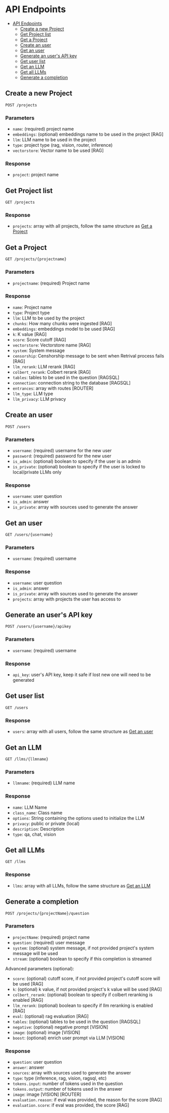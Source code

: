 <!-- markdownlint-disable MD024 -->
# API Endpoints

- [API Endpoints](#api-endpoints)
  - [Create a new Project](#create-a-new-project)
  - [Get Project list](#get-project-list)
  - [Get a Project](#get-a-project)
  - [Create an user](#create-an-user)
  - [Get an user](#get-an-user)
  - [Generate an user's API key](#generate-an-users-api-key)
  - [Get user list](#get-user-list)
  - [Get an LLM](#get-an-llm)
  - [Get all LLMs](#get-all-llms)
  - [Generate a completion](#generate-a-completion)

## Create a new Project

```shell
POST /projects
```

### Parameters

- `name`: (required) project name
- `embeddings`: (optional) embeddings name to be used in the project [RAG]
- `llm`: LLM name to be used in the project
- `type`: project type (rag, vision, router, inference)
- `vectorstore`: Vector name to be used [RAG]
  
### Response

- `project`: project name

## Get Project list

```shell
GET /projects
```

### Response

- `projects`: array with all projects, follow the same structure as [Get a Project](#get-a-project)

## Get a Project

```shell
GET /projects/{projectname}
```

### Parameters

- `projectname`: (required) Project name

### Response

- `name`: Project name
- `type`: Project type
- `llm`: LLM to be used by the project
- `chunks`: How many chunks were ingested [RAG]
- `embeddings`: embeddings model to be used [RAG]
- `k`: K value [RAG]
- `score`: Score cutoff [RAG]
- `vectorstore`: Vectorstore name [RAG]
- `system`: System message
- `censorship`: Censhorship message to be sent when Retrival process fails [RAG]
- `llm_rerank`: LLM rerank [RAG]
- `colbert_rerank`: Colbert rerank [RAG]
- `tables`: tables to be used in the question [RAGSQL]
- `connection`: connection string to the database [RAGSQL]
- `entrances`: array with routes [ROUTER]
- `llm_type`: LLM type
- `llm_privacy`: LLM privacy

## Create an user

```shell
POST /users
```

### Parameters

- `username`: (required) username for the new user
- `password`: (required) password for the new user
- `is_admin`: (optional) boolean to specify if the user is an admin
- `is_private`: (optional) boolean to specify if the user is locked to local/private LLMs only

### Response

- `username`: user question
- `is_admin`: answer
- `is_private`: array with sources used to generate the answer

## Get an user

```shell
GET /users/{username}
```

### Parameters

- `username`: (required) username

### Response

- `username`: user question
- `is_admin`: answer
- `is_private`: array with sources used to generate the answer
- `projects`: array with projects the user has access to

## Generate an user's API key

```shell
POST /users/{username}/apikey
```

### Parameters

- `username`: (required) username

### Response

- `api_key`: user's API key, keep it safe if lost new one will need to be generated

## Get user list

```shell
GET /users
```

### Response

- `users`: array with all users, follow the same structure as [Get an user](#get-an-user)

## Get an LLM

```shell
GET /llms/{llmname}
```

### Parameters

- `llmname`: (required) LLM name

### Response

- `name`: LLM Name
- `class_name`: Class name
- `options`: String containing the options used to initialize the LLM
- `privacy`: public or private (local)
- `description`: Description
- `type`: qa, chat, vision

## Get all LLMs

```shell
GET /llms
```

### Response

- `llms`: array with all LLMs, follow the same structure as [Get an LLM](#get-an-llm)

## Generate a completion

```shell
POST /projects/{projectName}/question
```

### Parameters

- `projectName`: (required) project name
- `question`: (required) user message
- `system`: (optional) system message, if not provided project's system message will be used
- `stream`: (optional) boolean to specify if this completion is streamed
  
Advanced parameters (optional):

- `score`: (optional) cutoff score, if not provided project's cutoff score will be used [RAG]
- `k`: (optional) k value, if not provided project's k value will be used [RAG]
- `colbert_rerank`: (optional) boolean to specify if colbert reranking is enabled [RAG]
- `llm_rerank`: (optional) boolean to specify if llm reranking is enabled [RAG]
- `eval`: (optional) rag evaluation [RAG]
- `tables`: (optional) tables to be used in the question [RAGSQL]
- `negative`: (optional) negative prompt [VISION]
- `image`: (optional) image [VISION]
- `boost`: (optional) enrich user prompt via LLM [VISION]

### Response

- `question`: user question
- `answer`: answer
- `sources`: array with sources used to generate the answer
- `type`: type (inference, rag, vision, ragsql, etc)
- `tokens.input`: number of tokens used in the question
- `tokens.output`: number of tokens used in the answer
- `image`: image [VISION] [ROUTER]
- `evaluation.reason`: if eval was provided, the reason for the score [RAG]
- `evaluation.score`: if eval was provided, the score [RAG]
